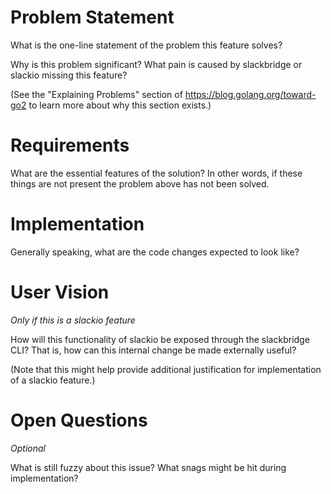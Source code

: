 # Problem Statement

What is the one-line statement of the problem this feature solves?

Why is this problem significant? What pain is caused by slackbridge or slackio
missing this feature?

(See the "Explaining Problems" section of https://blog.golang.org/toward-go2 to
learn more about why this section exists.)

# Requirements

What are the essential features of the solution? In other words, if these
things are not present the problem above has not been solved.

# Implementation

Generally speaking, what are the code changes expected to look like?

# User Vision

_Only if this is a slackio feature_

How will this functionality of slackio be exposed through the slackbridge CLI?
That is, how can this internal change be made externally useful?

(Note that this might help provide additional justification for implementation
of a slackio feature.)

# Open Questions

_Optional_

What is still fuzzy about this issue? What snags might be hit during
implementation?
